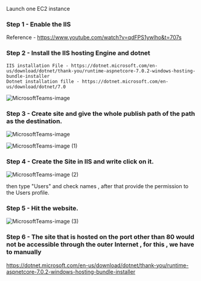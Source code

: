 Launch one EC2 instance 

### Step 1 - Enable the IIS 

Reference - https://www.youtube.com/watch?v=qdFPS1ywlho&t=707s

### Step 2 - Install the IIS hosting Engine and dotnet 

```
IIS installation File - https://dotnet.microsoft.com/en-us/download/dotnet/thank-you/runtime-aspnetcore-7.0.2-windows-hosting-bundle-installer
Dotnet installation fille - https://dotnet.microsoft.com/en-us/download/dotnet/7.0
```

![MicrosoftTeams-image](https://user-images.githubusercontent.com/67600604/216295527-60125eb9-9551-406c-bb4c-26c81b91400f.png)


### Step 3 - Create site and give the whole publish path of the path as the destination.

![MicrosoftTeams-image](https://user-images.githubusercontent.com/67600604/216296196-26a4b997-bd80-48e5-9d66-31b50d1f5208.png)

![MicrosoftTeams-image (1)](https://user-images.githubusercontent.com/67600604/216296261-567badfc-be27-46c6-ba97-53b33e8402db.png)

### Step 4 - Create the Site in IIS and write click on it.

![MicrosoftTeams-image (2)](https://user-images.githubusercontent.com/67600604/216296320-e52f34d6-4df0-48fe-8665-aa20b40096c5.png)

then type "Users" and check names , after that provide the permission to the Users profile.

### Step 5 - Hit the website.

![MicrosoftTeams-image (3)](https://user-images.githubusercontent.com/67600604/216296399-ce0d358e-352d-4736-917c-5abd74e67f21.png)

### Step 6 - The site that is hosted on the port other than 80 would not be accessible through the outer Internet , for this , we have to manually 

https://dotnet.microsoft.com/en-us/download/dotnet/thank-you/runtime-aspnetcore-7.0.2-windows-hosting-bundle-installer
